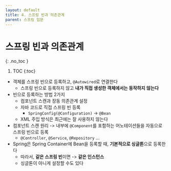 ```yaml
---
layout: default
title: 4. 스프링 빈과 의존관계
parent: 스프링 입문
---
```


# 스프링 빈과 의존관계
{: .no_toc }

1. TOC
{:toc}

- 객체를 스프링 빈으로 등록하고, `@Autowired`로 연결한다
  - 스프링 빈으로 등록하지 않고 **내가 직접 생성한 객체에서는 동작하지 않는다**
- 빈으로 등록하는 방법 2가지
  - 컴포넌트 스캔과 장동 의존관계 설정
  - 자바 코드로 직접 스프링 빈 등록
    - `SpringConfig(@Configuration)` -> `@Bean`
  - XML 주입 방식은 최근에는 잘 사용하지 않는다
- 컴포넌트 스캔 원리 -> 내부에 `@Component`를 포함하는 어노테이션들을 자동으로 스프링 빈으로 등록
  - `@Controller`, `@Service`, `@Repository` ...
- Spring은 Spring Container에 Bean을 등록할 때, **기본적으로 싱글톤**으로 등록한다
  - 따라서, **같은 스프링 빈**이면 -> **같은 인스턴스**
  - 싱글톤이 아니게 설정할 수도 있다